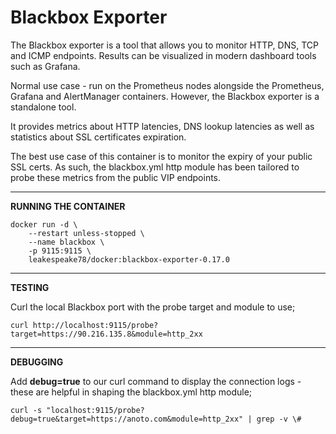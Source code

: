 # Blackbox Exporter

The Blackbox exporter is a tool that allows you to monitor HTTP, DNS, TCP and ICMP endpoints. Results can be visualized in modern dashboard tools such as Grafana.

Normal use case - run on the Prometheus nodes alongside the Prometheus, Grafana and AlertManager containers. However, the Blackbox exporter is a standalone tool.

It provides metrics about HTTP latencies, DNS lookup latencies as well as statistics about SSL certificates expiration.

The best use case of this container is to monitor the expiry of your public SSL certs. As such, the blackbox.yml http module has been tailored to probe these metrics from the public VIP endpoints.

---

**RUNNING THE CONTAINER**

```
docker run -d \
    --restart unless-stopped \
    --name blackbox \
    -p 9115:9115 \
    leakespeake78/docker:blackbox-exporter-0.17.0
```

---

**TESTING**

Curl the local Blackbox port with the probe target and module to use;

```
curl http://localhost:9115/probe?target=https://90.216.135.8&module=http_2xx
```

---

**DEBUGGING**

Add **debug=true** to our curl command to display the connection logs - these are helpful in shaping the blackbox.yml http module;

```
curl -s "localhost:9115/probe?debug=true&target=https://anoto.com&module=http_2xx" | grep -v \#
```
